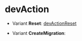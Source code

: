 # devAction



- Variant __Reset__: [devActionReset](../devActionReset.md)



- Variant __CreateMigration__: <no data>

